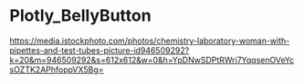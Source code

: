 # Plotly_BellyButton
https://media.istockphoto.com/photos/chemistry-laboratory-woman-with-pipettes-and-test-tubes-picture-id946509292?k=20&m=946509292&s=612x612&w=0&h=YpDNwSDPtRWri7YqqsenOVeYcsOZTK2APhfoppVX5Bg=

